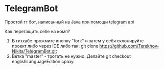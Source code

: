 # TelegramBot
Простой тг бот, написанный на Java при помощи telegram api

Как перетащить себе на комп?
1) В гитхабе прожмите кнопку "fork" и затем у себя склонируйте проект либо через IDE либо так: git clone https://github.com/Terekhov-Nikita/TelegramBot.git
2) Ветка "master" - трогать не нужно. Делайте git checkout englishLanguageEdition сразу.
